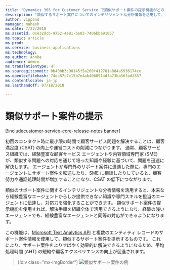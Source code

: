 ```yaml
---
title: "Dynamics 365 for Customer Service で類似サポート案件の提示機能がどのように役立つか"
description: "類似するサポート案件についてのインテリジェントな分析情報を活用して、顧客サービス組織のエージェントに知識や専門スキルを伝達する方法について説明します。"
author: vippand
manager: mahesh
ms.date: 7/22/2018
ms.assetid: 0ce32dcb-9752-4e81-be03-7406bba91057
ms.topic: article
ms.prod: 
ms.service: business-applications
ms.technology: 
ms.author: Annbe
audience: Admin
ms.translationtype: HT
ms.sourcegitcommit: 0b40bb3c98145f5a260f412701a884a5936174ce
ms.openlocfilehash: 74ec87c7c15b7e4ab4068914dfa73ba56fad2857
ms.contentlocale: ja-jp
ms.lasthandoff: 07/18/2018

---
```


#  <a name="suggest-similar-cases"></a>類似サポート案件の提示  

[!include[customer-service-core-release-notes banner](../../includes/customer-service-core-release-notes.md)]



初回のコンタクト時に最小限の時間で顧客サービス問題を解決することは、顧客満足度 (CSAT) の向上や運営コストの削減につながります。  通常、顧客サービス組織では、経験豊富な顧客サービス エージェントや内容領域専門家 (SME) が、類似する問題への対応を通じて培った知識や経験に基づいて、問題を迅速に解決します。 エージェントが専門外のサポート案件に遭遇した際に、専門のエージェントにサポート案件を転送したり、SME に相談したりしていると、顧客努力や通話処理時間が増加することになり、CSAT の低下につながります。  

類似のサポート案件に関するインテリジェントな分析情報を活用すると、本来なら経験豊富なエージェントからしか提供できない知識や専門スキルを担当のエージェントに伝達し、対応力を強化することができます。  類似サポート案件の提示機能を使用すれば、解決手順を組織全体で活用できるようになり、経験の浅いエージェントでも、経験豊富なエージェントと同等の対応ができるようになります。  

この機能は、[Microsoft Text Analytics API](https://azure.microsoft.com/en-in/services/cognitive-services/text-analytics/) と複数のエンティティ レコードのサポート案件情報を使用して、類似するサポート案件を提示するものです。 これにより、サポート案件をよりすばやく効果的に解決できるようになるため、平均処理時間 (AHT) の短縮や顧客エクスペリエンスの向上が促進されます。

> [!div class="mx-imgBorder"]
> ![](media/similar-cases.png "類似サポート案件の例")

